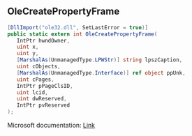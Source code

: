 ## OleCreatePropertyFrame

```csharp
[DllImport("ole32.dll", SetLastError = true)]
public static extern int OleCreatePropertyFrame(
   IntPtr hwndOwner,
   uint x,
   uint y,
   [MarshalAs(UnmanagedType.LPWStr)] string lpszCaption,
   uint cObjects,
   [MarshalAs(UnmanagedType.Interface)] ref object ppUnk,
   uint cPages,
   IntPtr pPageClsID,
   uint lcid,
   uint dwReserved,
   IntPtr pvReserved
);
```

Microsoft documentation: [Link](https://learn.microsoft.com/en-us/windows/win32/api/olectl/nf-olectl-olecreatepropertyframe)
